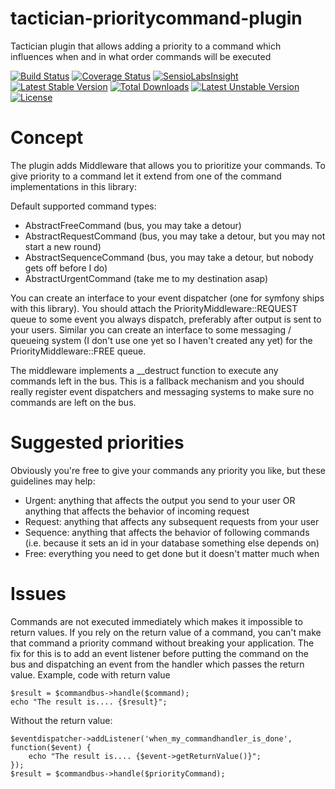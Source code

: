 # tactician-prioritycommand-plugin
Tactician plugin that allows adding a priority to a command which influences when and in what order commands will be executed

[![Build Status](https://travis-ci.org/RonRademaker/tactician-prioritycommand-plugin.svg?branch=master)](https://travis-ci.org/RonRademaker/tactician-prioritycommand-plugin)
[![Coverage Status](https://coveralls.io/repos/RonRademaker/tactician-prioritycommand-plugin/badge.svg?branch=master&service=github)](https://coveralls.io/github/RonRademaker/tactician-prioritycommand-plugin?branch=master)
[![SensioLabsInsight](https://insight.sensiolabs.com/projects/3e8f0f6d-43d3-4761-ae75-14461264b8df/mini.png)](https://insight.sensiolabs.com/projects/3e8f0f6d-43d3-4761-ae75-14461264b8df)
[![Latest Stable Version](https://poser.pugx.org/connectholland/tactician-prioritycommand-plugin/v/stable)](https://packagist.org/packages/connectholland/tactician-prioritycommand-plugin) 
[![Total Downloads](https://poser.pugx.org/connectholland/tactician-prioritycommand-plugin/downloads)](https://packagist.org/packages/connectholland/tactician-prioritycommand-plugin) 
[![Latest Unstable Version](https://poser.pugx.org/connectholland/tactician-prioritycommand-plugin/v/unstable)](https://packagist.org/packages/connectholland/tactician-prioritycommand-plugin) 
[![License](https://poser.pugx.org/connectholland/tactician-prioritycommand-plugin/license)](https://packagist.org/packages/connectholland/tactician-prioritycommand-plugin)

# Concept
The plugin adds Middleware that allows you to prioritize your commands. To give priority to a command let it extend from one of the command implementations in this library:

Default supported command types:
- AbstractFreeCommand (bus, you may take a detour)
- AbstractRequestCommand (bus, you may take a detour, but you may not start a new round)
- AbstractSequenceCommand (bus, you may take a detour, but nobody gets off before I do)
- AbstractUrgentCommand (take me to my destination asap)

You can create an interface to your event dispatcher (one for symfony ships with this library). You should attach the PriorityMiddleware::REQUEST queue to some event you always dispatch, preferably after output is sent to your users.
Similar you can create an interface to some messaging / queueing system (I don't use one yet so I haven't created any yet) for the PriorityMiddleware::FREE queue.

The middleware implements a __destruct function to execute any commands left in the bus. This is a fallback mechanism and you should really register event dispatchers and messaging systems to make sure no commands are left on the bus.

# Suggested priorities
Obviously you're free to give your commands any priority you like, but these guidelines may help:

- Urgent: anything that affects the output you send to your user OR anything that affects the behavior of incoming request
- Request: anything that affects any subsequent requests from your user
- Sequence: anything that affects the behavior of following commands (i.e. because it sets an id in your database something else depends on)
- Free: everything you need to get done but it doesn't matter much when

# Issues
Commands are not executed immediately which makes it impossible to return values. If you rely on the return value of a command, you can't make that command a priority command without breaking your application. The fix for this is to add an event listener before putting the command on the bus and dispatching an event from the handler which passes the return value. 
Example, code with return value

```
$result = $commandbus->handle($command);
echo "The result is.... {$result}";
```

Without the return value:

```
$eventdispatcher->addListener('when_my_commandhandler_is_done', function($event) {
    echo "The result is.... {$event->getReturnValue()}";
});
$result = $commandbus->handle($priorityCommand);
```
